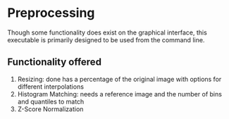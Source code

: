 # Preprocessing

Though some functionality does exist on the graphical interface, this executable is primarily designed to be used from the command line. 

## Functionality offered

1. Resizing: done has a percentage of the original image with options for different interpolations
2. Histogram Matching: needs a reference image and the number of bins and quantiles to match
3. Z-Score Normalization